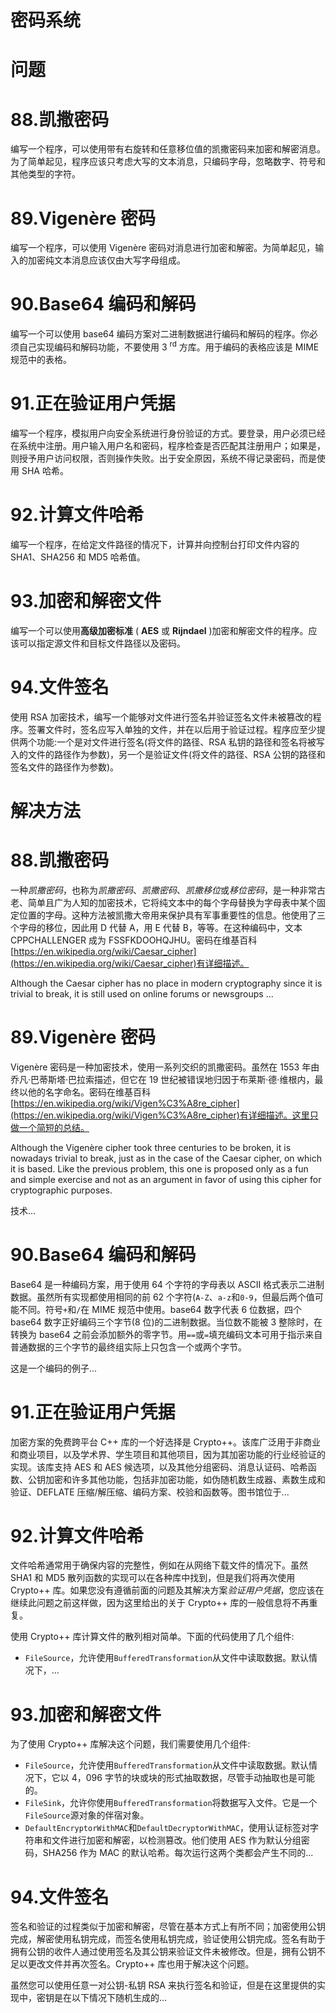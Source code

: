 # 密码系统

# 问题

# 88.凯撒密码

编写一个程序，可以使用带有右旋转和任意移位值的凯撒密码来加密和解密消息。为了简单起见，程序应该只考虑大写的文本消息，只编码字母，忽略数字、符号和其他类型的字符。

# 89.Vigenère 密码

编写一个程序，可以使用 Vigenère 密码对消息进行加密和解密。为简单起见，输入的加密纯文本消息应该仅由大写字母组成。

# 90.Base64 编码和解码

编写一个可以使用 base64 编码方案对二进制数据进行编码和解码的程序。你必须自己实现编码和解码功能，不要使用 3 <sup>rd</sup> 方库。用于编码的表格应该是 MIME 规范中的表格。

# 91.正在验证用户凭据

编写一个程序，模拟用户向安全系统进行身份验证的方式。要登录，用户必须已经在系统中注册。用户输入用户名和密码，程序检查是否匹配其注册用户；如果是，则授予用户访问权限，否则操作失败。出于安全原因，系统不得记录密码，而是使用 SHA 哈希。

# 92.计算文件哈希

编写一个程序，在给定文件路径的情况下，计算并向控制台打印文件内容的 SHA1、SHA256 和 MD5 哈希值。

# 93.加密和解密文件

编写一个可以使用**高级加密标准** ( **AES** 或 **Rijndael** )加密和解密文件的程序。应该可以指定源文件和目标文件路径以及密码。

# 94.文件签名

使用 RSA 加密技术，编写一个能够对文件进行签名并验证签名文件未被篡改的程序。签署文件时，签名应写入单独的文件，并在以后用于验证过程。程序应至少提供两个功能:一个是对文件进行签名(将文件的路径、RSA 私钥的路径和签名将被写入的文件的路径作为参数)，另一个是验证文件(将文件的路径、RSA 公钥的路径和签名文件的路径作为参数)。

# 解决方法

# 88.凯撒密码

一种*凯撒密码*，也称为*凯撒密码*、*凯撒密码*、*凯撒移位*或*移位密码*，是一种非常古老、简单且广为人知的加密技术，它将纯文本中的每个字母替换为字母表中某个固定位置的字母。这种方法被凯撒大帝用来保护具有军事重要性的信息。他使用了三个字母的移位，因此用 D 代替 A，用 E 代替 B，等等。在这种编码中，文本 CPPCHALLENGER 成为 FSSFKDOOHQJHU。密码在维基百科[https://en.wikipedia.org/wiki/Caesar_cipher](https://en.wikipedia.org/wiki/Caesar_cipher)有详细描述。

Although the Caesar cipher has no place in modern cryptography since it is trivial to break, it is still used on online forums or newsgroups ...

# 89.Vigenère 密码

Vigenère 密码是一种加密技术，使用一系列交织的凯撒密码。虽然在 1553 年由乔凡·巴蒂斯塔·巴拉索描述，但它在 19 世纪被错误地归因于布莱斯·德·维根内，最终以他的名字命名。密码在维基百科[https://en.wikipedia.org/wiki/Vigen%C3%A8re_cipher](https://en.wikipedia.org/wiki/Vigen%C3%A8re_cipher)有详细描述。这里只做一个简短的总结。

Although the Vigenère cipher took three centuries to be broken, it is nowadays trivial to break, just as in the case of the Caesar cipher, on which it is based. Like the previous problem, this one is proposed only as a fun and simple exercise and not as an argument in favor of using this cipher for cryptographic purposes.

技术...

# 90.Base64 编码和解码

Base64 是一种编码方案，用于使用 64 个字符的字母表以 ASCII 格式表示二进制数据。虽然所有实现都使用相同的前 62 个字符(`A-Z`、`a-z`和`0-9`，但最后两个值可能不同。符号`+`和`/`在 MIME 规范中使用。base64 数字代表 6 位数据，四个 base64 数字正好编码三个字节(8 位)的二进制数据。当位数不能被 3 整除时，在转换为 base64 之前会添加额外的零字节。用`==`或`=`填充编码文本可用于指示来自普通数据的三个字节的最终组实际上只包含一个或两个字节。

这是一个编码的例子...

# 91.正在验证用户凭据

加密方案的免费跨平台 C++ 库的一个好选择是 Crypto++。该库广泛用于非商业和商业项目，以及学术界、学生项目和其他项目，因为其加密功能的行业经验证的实现。该库支持 AES 和 AES 候选项，以及其他分组密码、消息认证码、哈希函数、公钥加密和许多其他功能，包括非加密功能，如伪随机数生成器、素数生成和验证、DEFLATE 压缩/解压缩、编码方案、校验和函数等。图书馆位于...

# 92.计算文件哈希

文件哈希通常用于确保内容的完整性，例如在从网络下载文件的情况下。虽然 SHA1 和 MD5 散列函数的实现可以在各种库中找到，但是我们将再次使用 Crypto++ 库。如果您没有遵循前面的问题及其解决方案*验证用户凭据*，您应该在继续此问题之前这样做，因为这里给出的关于 Crypto++ 库的一般信息将不再重复。

使用 Crypto++ 库计算文件的散列相对简单。下面的代码使用了几个组件:

*   `FileSource`，允许使用`BufferedTransformation`从文件中读取数据。默认情况下，...

# 93.加密和解密文件

为了使用 Crypto++ 库解决这个问题，我们需要使用几个组件:

*   `FileSource`，允许使用`BufferedTransformation`从文件中读取数据。默认情况下，它以 4，096 字节的块或块的形式抽取数据，尽管手动抽取也是可能的。
*   `FileSink`，允许你使用`BufferedTransformation`将数据写入文件。它是一个`FileSource`源对象的伴宿对象。
*   `DefaultEncryptorWithMAC`和`DefaultDecryptorWithMAC`，使用认证标签对字符串和文件进行加密和解密，以检测篡改。他们使用 AES 作为默认分组密码，SHA256 作为 MAC 的默认哈希。每次运行这两个类都会产生不同的...

# 94.文件签名

签名和验证的过程类似于加密和解密，尽管在基本方式上有所不同；加密使用公钥完成，解密使用私钥完成，而签名使用私钥完成，验证使用公钥完成。签名有助于拥有公钥的收件人通过使用签名及其公钥来验证文件未被修改。但是，拥有公钥不足以更改文件并再次签名。Crypto++ 库也用于解决这个问题。

虽然您可以使用任意一对公钥-私钥 RSA 来执行签名和验证，但是在这里提供的实现中，密钥是在以下情况下随机生成的...